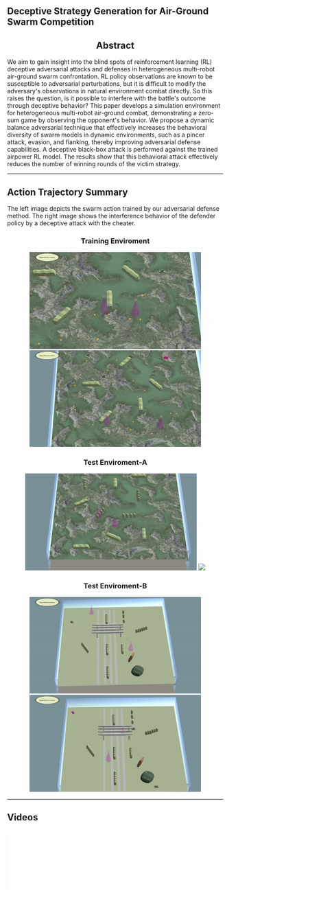 ## Deceptive Strategy Generation for Air-Ground Swarm Competition

## <center> Abstract <center>
We aim to gain insight into the blind spots of reinforcement learning (RL) deceptive adversarial attacks and defenses in heterogeneous multi-robot air-ground swarm confrontation. RL policy observations are known to be susceptible to adversarial perturbations, but it is difficult to modify the adversary's observations in natural environment combat directly. So this raises the question, is it possible to interfere with the battle's outcome through deceptive behavior? This paper develops a simulation environment for heterogeneous multi-robot air-ground combat, demonstrating a zero-sum game by observing the opponent's behavior. We propose a dynamic balance adversarial technique that effectively increases the behavioral diversity of swarm models in dynamic environments, such as a pincer attack, evasion, and flanking, thereby improving adversarial defense capabilities. A deceptive black-box attack is performed against the trained airpower RL model. The results show that this behavioral attack effectively reduces the number of winning rounds of the victim strategy. 

---

## Action Trajectory Summary
The left image depicts the swarm action trained by our adversarial defense method. The right image shows the interference behavior of the defender policy by a deceptive attack with the cheater.

### <center>Training Enviroment</center>
<center class="half">
    <img src="https://raw.githubusercontent.com/herveyrobot/HMAG.github.io/gh-pages/image/TRE-A1.gif" width="400"/> <img src="https://raw.githubusercontent.com/herveyrobot/HMAG.github.io/gh-pages/image/TRE-C.gif" width="400"/>
</center>
    
### <center>Test Enviroment-A </center>
<center class="half">
    <img src="https://raw.githubusercontent.com/herveyrobot/HMAG.github.io/gh-pages/image/TEEA-A-1.gif" width="400"/> <img src="https://raw.githubusercontent.com/herveyrobot/HMAG.github.io/gh-pages/image/TEEA-C1.gif" width="400"/>
</center>

### <center>Test Enviroment-B </center>
<center class="half">
    <img src="https://raw.githubusercontent.com/herveyrobot/HMAG.github.io/gh-pages/image/TEEB-A.gif" width="400"/> <img src="https://raw.githubusercontent.com/herveyrobot/HMAG.github.io/gh-pages/image/TEEB-C.gif" width="400"/>
</center>
    
---
    

## Videos
<iframe  width=800 src="//player.bilibili.com/player.html?aid=682043993&bvid=BV16U4y1f7yj&cid=542490368&page=1" scrolling="no" border="0" frameborder="no" framespacing="0" allowfullscreen="true">  </iframe>
